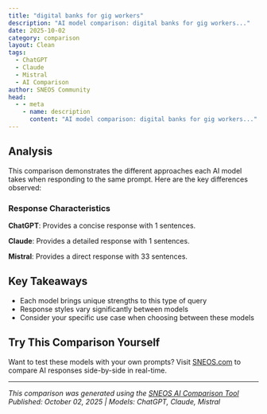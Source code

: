 ```yaml
---
title: "digital banks for gig workers"
description: "AI model comparison: digital banks for gig workers..."
date: 2025-10-02
category: comparison
layout: Clean
tags:
  - ChatGPT
  - Claude
  - Mistral
  - AI Comparison
author: SNEOS Community
head:
  - - meta
    - name: description
      content: "AI model comparison: digital banks for gig workers..."
---
```


<ChatComparison
  title="digital banks for gig workers"
  prompt="digital banks for gig workers"
  :responses='{
    "ChatGPT": "Digital banks, also known as online banks or neobanks, offer a range of financial services tailored for gig workers. These banks typically provide features that can help freelancers, contractors, and others in the gig economy manage their finances better. Here are some digital banks and financial services that are popular among gig workers:\n\n1. **Chime**: Chime offers a no-fee checking and savings account with features like early direct deposit, automatic savings, and a user-friendly mobile app. It&#39;s particularly appealing for gig workers who want easy access to their funds.\n\n2. **Aspiration**: Aspiration offers an account that allows users to earn interest and has a unique pay-what-you-want fee structure. They also focus on ethical banking, which can resonate with socially conscious gig workers.\n\n3. **Acorns**: While primarily an investment app, Acorns offers a spending account that allows individuals to round up their purchases to invest the difference. This feature can help gig workers manage small amounts of money effectively.\n\n4. **Current**: Current is a mobile banking service that provides various features, including instant direct deposits, no monthly fees, and budgeting tools. Their app includes financial management tools suited for gig workers.\n\n5. **Simple**: Simple, which has been rebranded to \"BBVA USA,\" was focused on budgeting and expense tracking. They offered features that help users focus on their spending goals, although transitioning to BBVA may have changed some features.\n\n6. **N26**: This mobile bank offers features like free international ATM withdrawals and budgeting tools. N26 is expanding services in various countries, and its user-friendly platform appeals to freelancers traveling or working internationally.\n\n7. **Ally Bank**: Ally offers competitive interest rates and a strong online banking platform with no monthly fees. Their savings tools can help gig workers save effectively.\n\n8. **Ozloan**: Designed specifically for gig economy workers, Ozloan offers personal loans tailored to people with fluctuating incomes. This could be useful for gig workers needing cash flow support.\n\n9. **Kabbage**: Part of American Express, Kabbage provides business banking and financing solutions that are useful for freelancers and gig workers needing quick access to funds.\n\n10. **PayPal**: Although not a traditional bank, PayPal offers services like the PayPal Cash Card and allows for easy management of gig earnings, along with invoicing features for freelancers.\n\nWhen choosing a digital bank, gig workers should consider factors such as fees, account features, and integration with other financial tools they use. It&#39;s also beneficial to select a bank that offers strong customer support and financial education resources.",
    "Claude": "Here are some digital banks and financial platforms particularly well-suited for gig workers:\n\n## **Specialized Gig Worker Banks**\n\n**Lili**\n- Built specifically for freelancers and gig workers\n- Automatic expense categorization and tax savings\n- Real-time expense tracking\n- No monthly fees\n\n**Novo**\n- Designed for small business owners and freelancers\n- Integrates with popular business tools (QuickBooks, Stripe)\n- No minimum balance or monthly fees\n- Invoice management features\n\n## **Digital Banks with Gig-Friendly Features**\n\n**Chime**\n- Early direct deposit (up to 2 days early)\n- No monthly fees or minimum balance\n- SpotMe overdraft protection\n- Mobile-first banking\n\n**Current**\n- Get paid up to 4 days early\n- No hidden fees\n- Savings pods for organizing money\n- Good for irregular income patterns\n\n**Axos Bank**\n- High-yield checking and savings\n- Early direct deposit\n- Mobile deposit and budgeting tools\n- Reimburses ATM fees\n\n## **Key Features to Look For**\n\n- **Early pay access** for cash flow management\n- **Low/no fees** to maximize earnings\n- **Expense tracking** for tax preparation\n- **Integration** with gig platforms and accounting software\n- **Savings tools** for irregular income\n- **Mobile-optimized** experience\n\n## **Additional Considerations**\n\n- Many gig workers benefit from having separate business and personal accounts\n- Look for banks that offer tax preparation assistance or partnerships\n- Consider credit-building features if needed\n\nWould you like more details about any specific platform or feature?",
    "Mistral": "Digital banks, also known as neobanks or challenger banks, have emerged as a popular choice for gig workers due to their flexibility, user-friendly interfaces, and innovative financial services. Here are some digital banks that are particularly well-suited for gig workers:\n\n1. **Chime**:\n   - **Features**: Early direct deposit, fee-free overdraft, and a high-yield savings account.\n   - **Benefits**: Ideal for gig workers who need quick access to their funds and want to avoid overdraft fees.\n\n2. **Revolut**:\n   - **Features**: Multi-currency accounts, budgeting tools, and instant spending notifications.\n   - **Benefits**: Great for gig workers who travel or work internationally and need to manage multiple currencies.\n\n3. **Monzo**:\n   - **Features**: Real-time spending notifications, budgeting tools, and savings pots.\n   - **Benefits**: Helps gig workers keep track of their spending and save money effectively.\n\n4. **N26**:\n   - **Features**: Free ATM withdrawals, travel insurance, and budgeting tools.\n   - **Benefits**: Suitable for gig workers who travel frequently and need a flexible banking solution.\n\n5. **Aspiration**:\n   - **Features**: Cashback rewards, fee-free ATM withdrawals, and a high-yield savings account.\n   - **Benefits**: Offers cashback on purchases, which can be beneficial for gig workers who make frequent transactions.\n\n6. **Varo**:\n   - **Features**: Early direct deposit, fee-free overdraft, and a high-yield savings account.\n   - **Benefits**: Similar to Chime, Varo is designed to help gig workers manage their finances more effectively.\n\n7. **Dave**:\n   - **Features**: Cash advances, budgeting tools, and overdraft protection.\n   - **Benefits**: Provides small cash advances to help gig workers cover unexpected expenses.\n\n8. **Current**:\n   - **Features**: Early direct deposit, fee-free overdraft, and budgeting tools.\n   - **Benefits**: Offers early access to paychecks and helps gig workers manage their money more efficiently.\n\n9. **Qapital**:\n   - **Features**: Automated savings, budgeting tools, and investment options.\n   - **Benefits**: Helps gig workers save money automatically and invest for the future.\n\n10. **Simple**:\n    - **Features**: Budgeting tools, savings goals, and real-time spending notifications.\n    - **Benefits**: Focuses on helping users manage their money and save effectively, which is useful for gig workers with variable income.\n\nWhen choosing a digital bank, gig workers should consider factors such as fees, access to funds, budgeting tools, and any additional perks like cashback or travel insurance. It\u0027s also important to ensure that the bank is secure and regulated to protect your financial information."
  }'
  published-date="08:11"
/>

## Analysis

This comparison demonstrates the different approaches each AI model takes when responding to the same prompt. Here are the key differences observed:

### Response Characteristics

**ChatGPT**: Provides a concise response with 1 sentences. 

**Claude**: Provides a detailed response with 1 sentences. 

**Mistral**: Provides a direct response with 33 sentences. 

## Key Takeaways

- Each model brings unique strengths to this type of query
- Response styles vary significantly between models
- Consider your specific use case when choosing between these models

## Try This Comparison Yourself

Want to test these models with your own prompts? Visit [SNEOS.com](https://sneos.com) to compare AI responses side-by-side in real-time.

---

*This comparison was generated using the [SNEOS AI Comparison Tool](https://sneos.com)*
*Published: October 02, 2025 | Models: ChatGPT, Claude, Mistral*
